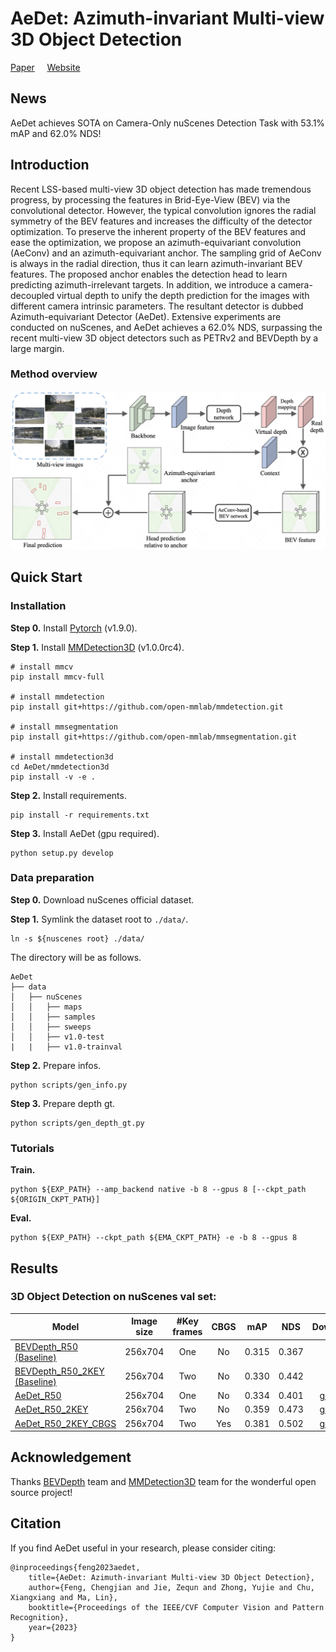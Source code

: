 
# AeDet: Azimuth-invariant Multi-view 3D Object Detection 
[Paper](https://arxiv.org/abs/2211.12501) &nbsp; &nbsp; [Website](https://fcjian.github.io/aedet)

## News
AeDet achieves SOTA on Camera-Only nuScenes Detection Task with 53.1% mAP and 62.0% NDS!

## Introduction
Recent LSS-based multi-view 3D object detection has made tremendous progress, by processing the features in Brid-Eye-View (BEV) via the convolutional detector. However, the typical convolution ignores the radial symmetry of the BEV features and increases the difficulty of the detector optimization. To preserve the inherent property of the BEV features and ease the optimization, we propose an azimuth-equivariant convolution (AeConv) and an azimuth-equivariant anchor. The sampling grid of AeConv is always in the radial direction, thus it can learn azimuth-invariant BEV features. The proposed anchor enables the detection head to learn predicting azimuth-irrelevant targets. In addition, we introduce a camera-decoupled virtual depth to unify the depth prediction for the images with different camera intrinsic parameters. The resultant detector is dubbed Azimuth-equivariant Detector (AeDet). Extensive experiments are conducted on nuScenes, and AeDet achieves a 62.0% NDS, surpassing the recent multi-view 3D object detectors such as PETRv2 and BEVDepth by a large margin.

### Method overview

![method overview](assets/overview.png)

## Quick Start
### Installation
**Step 0.** Install [Pytorch](https://pytorch.org/) (v1.9.0).

**Step 1.** Install [MMDetection3D](https://github.com/open-mmlab/mmdetection3d) (v1.0.0rc4).
```shell
# install mmcv
pip install mmcv-full

# install mmdetection
pip install git+https://github.com/open-mmlab/mmdetection.git

# install mmsegmentation
pip install git+https://github.com/open-mmlab/mmsegmentation.git

# install mmdetection3d
cd AeDet/mmdetection3d
pip install -v -e .
```
**Step 2.** Install requirements.
```shell
pip install -r requirements.txt
```
**Step 3.** Install AeDet (gpu required).
```shell
python setup.py develop
```

### Data preparation
**Step 0.** Download nuScenes official dataset.

**Step 1.** Symlink the dataset root to `./data/`.
```
ln -s ${nuscenes root} ./data/
```
The directory will be as follows.
```
AeDet
├── data
│   ├── nuScenes
│   │   ├── maps
│   │   ├── samples
│   │   ├── sweeps
│   │   ├── v1.0-test
|   |   ├── v1.0-trainval
```
**Step 2.** Prepare infos.
```
python scripts/gen_info.py
```
**Step 3.** Prepare depth gt.
```
python scripts/gen_depth_gt.py
```

### Tutorials
**Train.**
```
python ${EXP_PATH} --amp_backend native -b 8 --gpus 8 [--ckpt_path ${ORIGIN_CKPT_PATH}]
```
**Eval.**
```
python ${EXP_PATH} --ckpt_path ${EMA_CKPT_PATH} -e -b 8 --gpus 8
```

## Results
### 3D Object Detection on nuScenes val set:
Model | Image size | #Key frames | CBGS |  mAP  |  NDS   |  Download
--- |:-----------:|:-----------:|:---:|:-----:|:------:|:---:
[BEVDepth_R50 (Baseline)](https://github.com/Megvii-BaseDetection/BEVDepth) | 256x704  |     One     |     No     | 0.315 | 0.367  |  --
[BEVDepth_R50_2KEY (Baseline)](https://github.com/Megvii-BaseDetection/BEVDepth) | 256x704  |     Two     |     No     | 0.330 | 0.442  |  --
[AeDet_R50](exps/aedet/aedet_lss_r50_256x704_128x128_24e.py)   | 256x704  |     One     |     No     | 0.334 | 0.401  |  [google](https://drive.google.com/file/d/1S-NcWXs-7kTsw1qIZooGLMFw-LSBj93i/view?usp=sharing)
[AeDet_R50_2KEY](exps/aedet/aedet_lss_r50_256x704_128x128_24e_2key.py)   | 256x704  |     Two     |     No     | 0.359 | 0.473  |  [google](https://drive.google.com/file/d/1mExxghQJLCDiuZmYhmpozW7iv0ixmrzj/view?usp=sharing)
[AeDet_R50_2KEY_CBGS](exps/aedet/aedet_lss_r50_256x704_128x128_20e_cbgs_2key.py)        | 256x704  |     Two     |    Yes     | 0.381 | 0.502  |  [google](https://drive.google.com/file/d/19r3kCHGng3rBEHsgAskCXduKnB4Yu3Fq/view?usp=sharing)

## Acknowledgement

Thanks [BEVDepth](https://github.com/Megvii-BaseDetection/BEVDepth) team and [MMDetection3D](https://github.com/open-mmlab/mmdetection3d) team for the wonderful open source project!

## Citation

If you find AeDet useful in your research, please consider citing:

```
@inproceedings{feng2023aedet,
    title={AeDet: Azimuth-invariant Multi-view 3D Object Detection},
    author={Feng, Chengjian and Jie, Zequn and Zhong, Yujie and Chu, Xiangxiang and Ma, Lin},
    booktitle={Proceedings of the IEEE/CVF Computer Vision and Pattern Recognition},
    year={2023}
}
```
